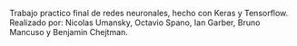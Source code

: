  Trabajo practico final de redes neuronales, hecho con Keras y Tensorflow. Realizado por: Nicolas Umansky, Octavio Spano, Ian Garber, Bruno Mancuso y Benjamin Chejtman.